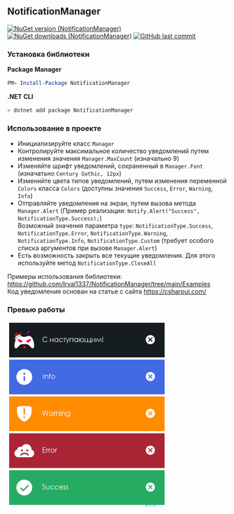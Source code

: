 ## NotificationManager
[![NuGet version (NotificationManager)](https://img.shields.io/nuget/v/NotificationManager.svg?style=flat-square)](https://www.nuget.org/packages/NotificationManager/)
[![NuGet downloads (NotificationManager)](https://img.shields.io/nuget/dt/NotificationManager)](https://www.nuget.org/packages/NotificationManager/)
[![GitHub last commit](https://img.shields.io/github/last-commit/Irval1337/NotificationManager)](https://github.com/Irval1337/NotificationManager/commits/main)

### Установка библиотеки
**Package Manager**
``` powershell
PM> Install-Package NotificationManager
```
**.NET CLI**
``` bash
> dotnet add package NotificationManager
```

### Использование в проекте
- Инициализируйте класс `Manager`
- Контролируйте максимальное количество уведомлений путем изменения значения `Manager.MaxCount` (изначально 9)
- Изменяйте шрифт уведомлений, сохраненный в `Manager.Font` (изначатьно `Century Gothic, 12px`)
- Изменийте цвета типов уведомлений, путем изменения переменной `Colors` класса `Colors` (доступны значения `Success`, `Error`, `Warning`, `Info`)
- Отправляйте уведомления на экран, путем вызова метода `Manager.Alert` (Пример реализации: `Notify.Alert("Success", NotificationType.Success);`)
<br> Возможный значения параметра `type`: `NotificationType.Success`, `NotificationType.Error`, `NotificationType.Warning`, `NotificationType.Info`, `NotificationType.Custom` (требует особого списка аргументов при вызове `Manager.Alert`)</br>
- Есть возможность закрыть все текущие уведомления. Для этого используйте метод `NotificationType.CloseAll`

Примеры использования библиотеки: https://github.com/Irval1337/NotificationManager/tree/main/Examples
<br>Код уведомления основан на статье с сайта https://csharpui.com/</br>

### Превью работы
![Preview](preview.png)
